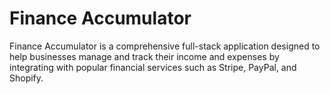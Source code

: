 # Finance Accumulator

Finance Accumulator is a comprehensive full-stack application designed to help businesses manage and track their income and expenses by integrating with popular financial services such as Stripe, PayPal, and Shopify. 








